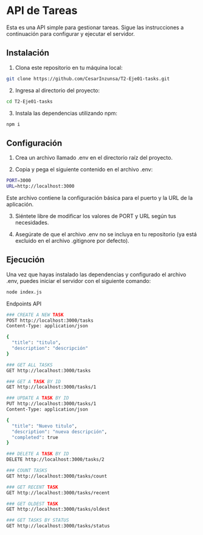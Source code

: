# API de Tareas

Esta es una API simple para gestionar tareas. Sigue las instrucciones a continuación para configurar y ejecutar el servidor.

## Instalación

1. Clona este repositorio en tu máquina local:
 ```bash
git clone https://github.com/CesarInzunsa/T2-Eje01-tasks.git
 ```

2. Ingresa al directorio del proyecto:
```bash
cd T2-Eje01-tasks
 ```

3. Instala las dependencias utilizando npm:
```bash
npm i
```

## Configuración
1. Crea un archivo llamado .env en el directorio raíz del proyecto.

2. Copia y pega el siguiente contenido en el archivo .env:
```bash
PORT=3000
URL=http://localhost:3000
 ```
Este archivo contiene la configuración básica para el puerto y la URL de la aplicación.

3. Siéntete libre de modificar los valores de PORT y URL según tus necesidades.

4. Asegúrate de que el archivo .env no se incluya en tu repositorio (ya está excluido en el archivo .gitignore por defecto).

## Ejecución
Una vez que hayas instalado las dependencias y configurado el archivo .env, puedes iniciar el servidor con el siguiente comando:
```bash
node index.js
```

Endpoints API
```bash
### CREATE A NEW TASK
POST http://localhost:3000/tasks
Content-Type: application/json

{
  "title": "titulo",
  "description": "descripción"
}

### GET ALL TASKS
GET http://localhost:3000/tasks

### GET A TASK BY ID
GET http://localhost:3000/tasks/1

### UPDATE A TASK BY ID
PUT http://localhost:3000/tasks/1
Content-Type: application/json

{
  "title": "Nuevo titulo",
  "description": "nueva descripción",
  "completed": true
}

### DELETE A TASK BY ID
DELETE http://localhost:3000/tasks/2

### COUNT TASKS
GET http://localhost:3000/tasks/count

### GET RECENT TASK
GET http://localhost:3000/tasks/recent

### GET OLDEST TASK
GET http://localhost:3000/tasks/oldest

### GET TASKS BY STATUS
GET http://localhost:3000/tasks/status
```
